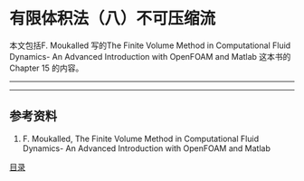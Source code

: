 # 有限体积法（八）不可压缩流

本文包括F. Moukalled 写的The Finite Volume Method in Computational Fluid Dynamics- An Advanced Introduction with OpenFOAM and Matlab 这本书的Chapter 15 的内容。

---




---

## 参考资料

1. F. Moukalled, The Finite Volume Method in Computational Fluid Dynamics- An Advanced Introduction with OpenFOAM and Matlab

[目录](https://zhuanlan.zhihu.com/p/599909213)